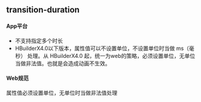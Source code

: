 ## transition-duration


<!-- CSSJSON.transition-duration.description -->

<!-- CSSJSON.transition-duration.syntax -->

<!-- CSSJSON.transition-duration.values -->

<!-- CSSJSON.transition-duration.defaultValue -->

<!-- CSSJSON.transition-duration.unixTags -->

<!-- CSSJSON.transition-duration.compatibility -->

<!-- CSSJSON.transition-duration.example -->

#### App平台
- 不支持指定多个时长
- HBuilderX4.0以下版本，属性值可以不设置单位，不设置单位时当做 ms（毫秒） 处理。从 HBuilderX4.0 起，统一为web的策略，必须设置单位，无单位当做非法值。也就是会造成动画不生效。

#### Web规范
属性值必须设置单位，无单位时当做非法值处理

<!-- CSSJSON.transition-duration.reference -->
